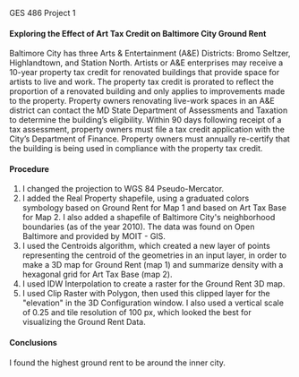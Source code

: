  GES 486 Project 1
#### Exploring the Effect of Art Tax Credit on Baltimore City Ground Rent
Baltimore City has three Arts & Entertainment (A&E) Districts: Bromo Seltzer, Highlandtown, and Station North. Artists or A&E enterprises may receive a 10-year property tax credit for renovated buildings that provide space for artists to live and work. The property tax credit is prorated to reflect the proportion of a renovated building and only applies to improvements made to the property. Property owners renovating live-work spaces in an A&E district can contact the MD State Department of Assessments and Taxation to determine the building’s eligibility. Within 90 days following receipt of a tax assessment, property owners must file a tax credit application with the City’s Department of Finance. Property owners must annually re-certify that the building is being used in compliance with the property tax credit.

#### Procedure
1. I changed the projection to WGS 84 Pseudo-Mercator.
2. I added the Real Property shapefile, using a graduated colors symbology based on Ground Rent for Map 1 and based on Art Tax Base for Map 2.  I also added a shapefile of Baltimore City's neighborhood boundaries (as of the year 2010). The data was found on Open Baltimore and provided by MOIT - GIS.
3. I used the Centroids algorithm, which created a new layer of points representing the centroid of the geometries in an input layer, in order to make a 3D map for Ground Rent (map 1) and summarize density with a hexagonal grid for Art Tax Base (map 2).
4. I used IDW Interpolation to create a raster for the Ground Rent 3D map.
5. I used Clip Raster with Polygon, then used this clipped layer for the "elevation" in the 3D Configuration window. I also used a vertical scale of 0.25 and tile resolution of 100 px, which looked the best for visualizing the Ground Rent Data.

#### Conclusions
I found the highest ground rent to be around the inner city.
